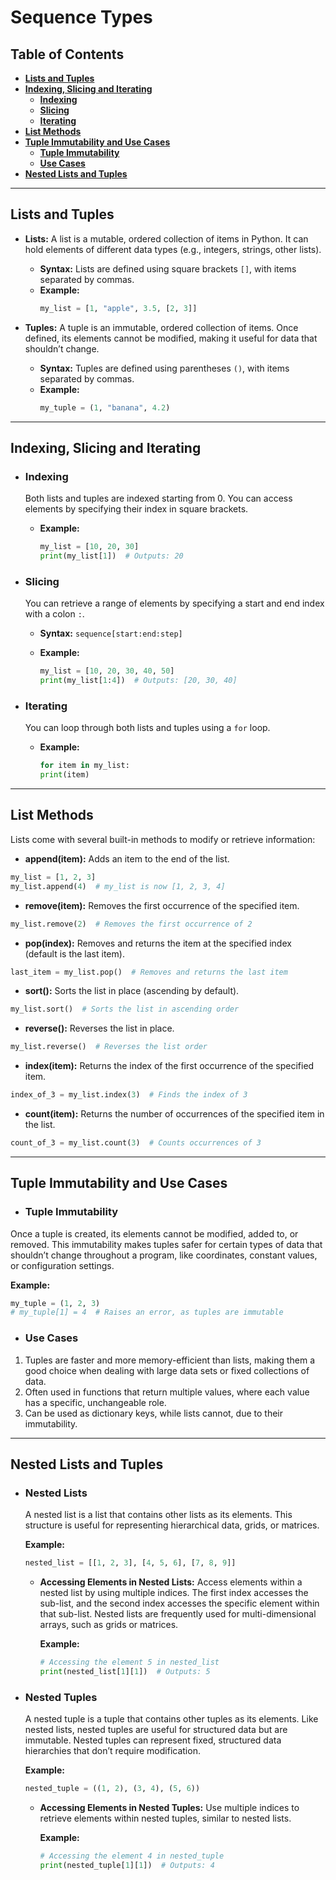 # Sequence Types

## Table of Contents

- **[Lists and Tuples](#lists-and-tuples)**
- **[Indexing, Slicing and Iterating](#indexing-slicing-and-iterating)**
  - **[Indexing](#indexing)**
  - **[Slicing](#slicing)**
  - **[Iterating](#iterating)**
- **[List Methods](#list-methods)**
- **[Tuple Immutability and Use Cases](#tuple-immutability-and-use-cases)**
  - **[Tuple Immutability](#tuple-immutability)**
  - **[Use Cases](#use-cases)**
- **[Nested Lists and Tuples](#nested-lists-and-tuples)**

---

## Lists and Tuples 

- **Lists:** A list is a mutable, ordered collection of items in Python. It can hold elements of different data types (e.g., integers, strings, other lists).
  - **Syntax:** Lists are defined using square brackets `[]`, with items separated by commas.
  - **Example:**
    ```python
    my_list = [1, "apple", 3.5, [2, 3]]
    ```

- **Tuples:** A tuple is an immutable, ordered collection of items. Once defined, its elements cannot be modified, making it useful for data that shouldn’t change.
  - **Syntax:** Tuples are defined using parentheses `()`, with items separated by commas.
  - **Example:** 
    ```python
    my_tuple = (1, "banana", 4.2)
    ```

---

## Indexing, Slicing and Iterating

- ### Indexing

  Both lists and tuples are indexed starting from 0. You can access elements by specifying their index in square brackets.

  - **Example:**
    
    ```python
    my_list = [10, 20, 30]
    print(my_list[1])  # Outputs: 20
    ```

- ### Slicing

  You can retrieve a range of elements by specifying a start and end index with a colon `:`.

  - **Syntax:** `sequence[start:end:step]`
 
  - **Example:**
 
    ```python
    my_list = [10, 20, 30, 40, 50]
    print(my_list[1:4])  # Outputs: [20, 30, 40]
    ```

- ### Iterating

  You can loop through both lists and tuples using a `for` loop.

  - **Example:**
 
    ```python
    for item in my_list:
    print(item)
    ```

---

## List Methods 

Lists come with several built-in methods to modify or retrieve information:

- **append(item):** Adds an item to the end of the list.

```python
my_list = [1, 2, 3]
my_list.append(4)  # my_list is now [1, 2, 3, 4]
```

- **remove(item):** Removes the first occurrence of the specified item.

```python
my_list.remove(2)  # Removes the first occurrence of 2
```

- **pop(index):** Removes and returns the item at the specified index (default is the last item).

```python
last_item = my_list.pop()  # Removes and returns the last item
```

- **sort():** Sorts the list in place (ascending by default).

```python
my_list.sort()  # Sorts the list in ascending order
```

- **reverse():** Reverses the list in place.

```python
my_list.reverse()  # Reverses the list order
```

- **index(item):** Returns the index of the first occurrence of the specified item.

```python
index_of_3 = my_list.index(3)  # Finds the index of 3
```

- **count(item):** Returns the number of occurrences of the specified item in the list.

```python
count_of_3 = my_list.count(3)  # Counts occurrences of 3
```

--- 

## Tuple Immutability and Use Cases

- ### Tuple Immutability

Once a tuple is created, its elements cannot be modified, added to, or removed. This immutability makes tuples safer for certain types of data that shouldn’t change throughout a program, like coordinates, constant values, or configuration settings.

**Example:**

```python
my_tuple = (1, 2, 3)
# my_tuple[1] = 4  # Raises an error, as tuples are immutable
```

- ### Use Cases

1. Tuples are faster and more memory-efficient than lists, making them a good choice when dealing with large data sets or fixed collections of data.
2. Often used in functions that return multiple values, where each value has a specific, unchangeable role.
3. Can be used as dictionary keys, while lists cannot, due to their immutability.

---

## Nested Lists and Tuples

- ### Nested Lists

  A nested list is a list that contains other lists as its elements. This structure is useful for representing hierarchical data, grids, or matrices.

  **Example:**
  
  ```python
  nested_list = [[1, 2, 3], [4, 5, 6], [7, 8, 9]]
  ```
  
  - **Accessing Elements in Nested Lists:** Access elements within a nested list by using multiple indices. The first index accesses the sub-list, and the second index accesses the specific element within that sub-list. Nested lists are frequently used for multi-dimensional arrays, such as grids or matrices.
 
    **Example:**

    ```python
    # Accessing the element 5 in nested_list
    print(nested_list[1][1])  # Outputs: 5
    ```

- ### Nested Tuples

  A nested tuple is a tuple that contains other tuples as its elements. Like nested lists, nested tuples are useful for structured data but are immutable. Nested tuples can represent fixed, structured data hierarchies that don’t require modification.

  **Example:**
  
  ```python
  nested_tuple = ((1, 2), (3, 4), (5, 6))
  ```
  
  - **Accessing Elements in Nested Tuples:** Use multiple indices to retrieve elements within nested tuples, similar to nested lists.
 
    **Example:**

    ```python
    # Accessing the element 4 in nested_tuple
    print(nested_tuple[1][1])  # Outputs: 4
    ```
